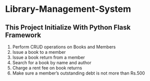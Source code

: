 # Library-Management-System
This Project Initialize With Python Flask Framework
----------------------------------------------------
1. Perform CRUD operations on Books and Members
2. Issue a book to a member
3. Issue a book return from a member
4. Search for a book by name and author
5. Charge a rent fee on book returns
6. Make sure a member’s outstanding debt is not more than Rs.500
